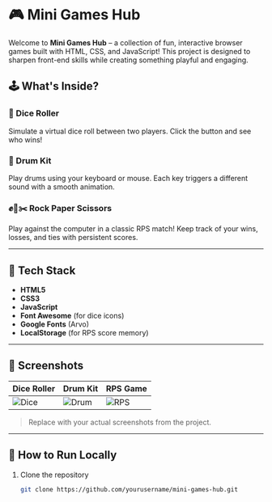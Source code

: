 # 🎮 Mini Games Hub

Welcome to **Mini Games Hub** – a collection of fun, interactive browser games built with HTML, CSS, and JavaScript! This project is designed to sharpen front-end skills while creating something playful and engaging.

## 🕹️ What's Inside?

### 🎲 Dice Roller
Simulate a virtual dice roll between two players. Click the button and see who wins!

### 🥁 Drum Kit
Play drums using your keyboard or mouse. Each key triggers a different sound with a smooth animation.

### ✊📄✂️ Rock Paper Scissors
Play against the computer in a classic RPS match! Keep track of your wins, losses, and ties with persistent scores.

---

## 🔧 Tech Stack
- **HTML5**
- **CSS3**
- **JavaScript**
- **Font Awesome** (for dice icons)
- **Google Fonts** (Arvo)
- **LocalStorage** (for RPS score memory)

---

## 📸 Screenshots

| Dice Roller | Drum Kit | RPS Game |
|-------------|----------|----------|
| ![Dice](images/preview-dice.png) | ![Drum](images/preview-drum.png) | ![RPS](images/preview-rps.png) |

> Replace with your actual screenshots from the project.

---

## 🚀 How to Run Locally

1. Clone the repository  
   ```bash
   git clone https://github.com/yourusername/mini-games-hub.git
